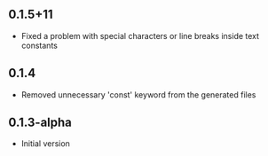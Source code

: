 ## 0.1.5+11

- Fixed a problem with special characters or line breaks inside text constants

## 0.1.4

- Removed unnecessary 'const' keyword from the generated files

## 0.1.3-alpha

- Initial version
